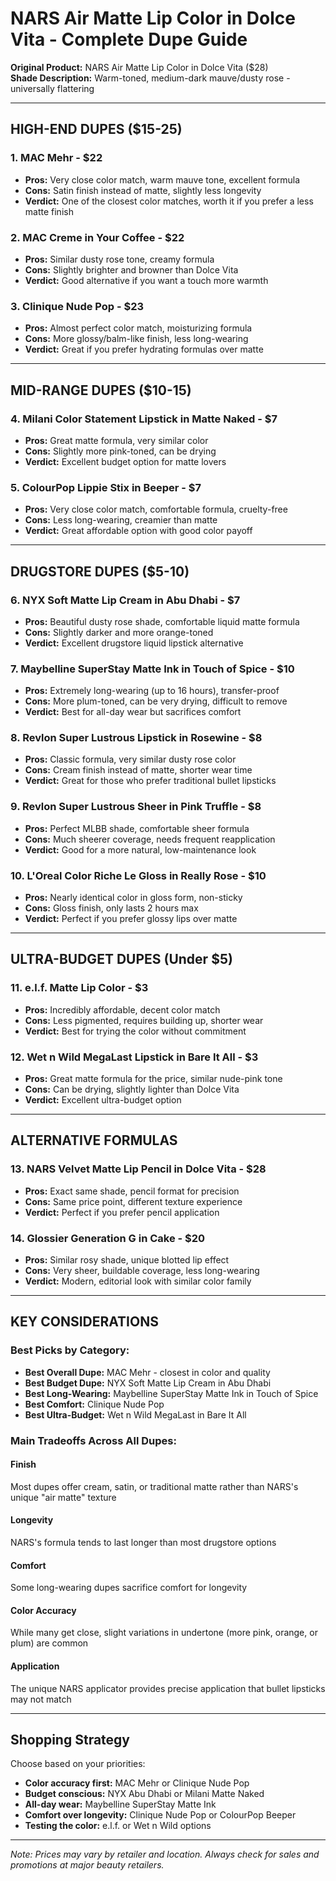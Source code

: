 # NARS Air Matte Lip Color in Dolce Vita - Complete Dupe Guide

**Original Product:** NARS Air Matte Lip Color in Dolce Vita ($28)  
**Shade Description:** Warm-toned, medium-dark mauve/dusty rose - universally flattering

---

## HIGH-END DUPES ($15-25)

### 1. MAC Mehr - $22
- **Pros:** Very close color match, warm mauve tone, excellent formula
- **Cons:** Satin finish instead of matte, slightly less longevity
- **Verdict:** One of the closest color matches, worth it if you prefer a less matte finish

### 2. MAC Creme in Your Coffee - $22
- **Pros:** Similar dusty rose tone, creamy formula
- **Cons:** Slightly brighter and browner than Dolce Vita
- **Verdict:** Good alternative if you want a touch more warmth

### 3. Clinique Nude Pop - $23
- **Pros:** Almost perfect color match, moisturizing formula
- **Cons:** More glossy/balm-like finish, less long-wearing
- **Verdict:** Great if you prefer hydrating formulas over matte

---

## MID-RANGE DUPES ($10-15)

### 4. Milani Color Statement Lipstick in Matte Naked - $7
- **Pros:** Great matte formula, very similar color
- **Cons:** Slightly more pink-toned, can be drying
- **Verdict:** Excellent budget option for matte lovers

### 5. ColourPop Lippie Stix in Beeper - $7
- **Pros:** Very close color match, comfortable formula, cruelty-free
- **Cons:** Less long-wearing, creamier than matte
- **Verdict:** Great affordable option with good color payoff

---

## DRUGSTORE DUPES ($5-10)

### 6. NYX Soft Matte Lip Cream in Abu Dhabi - $7
- **Pros:** Beautiful dusty rose shade, comfortable liquid matte formula
- **Cons:** Slightly darker and more orange-toned
- **Verdict:** Excellent drugstore liquid lipstick alternative

### 7. Maybelline SuperStay Matte Ink in Touch of Spice - $10
- **Pros:** Extremely long-wearing (up to 16 hours), transfer-proof
- **Cons:** More plum-toned, can be very drying, difficult to remove
- **Verdict:** Best for all-day wear but sacrifices comfort

### 8. Revlon Super Lustrous Lipstick in Rosewine - $8
- **Pros:** Classic formula, very similar dusty rose color
- **Cons:** Cream finish instead of matte, shorter wear time
- **Verdict:** Great for those who prefer traditional bullet lipsticks

### 9. Revlon Super Lustrous Sheer in Pink Truffle - $8
- **Pros:** Perfect MLBB shade, comfortable sheer formula
- **Cons:** Much sheerer coverage, needs frequent reapplication
- **Verdict:** Good for a more natural, low-maintenance look

### 10. L'Oreal Color Riche Le Gloss in Really Rose - $10
- **Pros:** Nearly identical color in gloss form, non-sticky
- **Cons:** Gloss finish, only lasts 2 hours max
- **Verdict:** Perfect if you prefer glossy lips over matte

---

## ULTRA-BUDGET DUPES (Under $5)

### 11. e.l.f. Matte Lip Color - $3
- **Pros:** Incredibly affordable, decent color match
- **Cons:** Less pigmented, requires building up, shorter wear
- **Verdict:** Best for trying the color without commitment

### 12. Wet n Wild MegaLast Lipstick in Bare It All - $3
- **Pros:** Great matte formula for the price, similar nude-pink tone
- **Cons:** Can be drying, slightly lighter than Dolce Vita
- **Verdict:** Excellent ultra-budget option

---

## ALTERNATIVE FORMULAS

### 13. NARS Velvet Matte Lip Pencil in Dolce Vita - $28
- **Pros:** Exact same shade, pencil format for precision
- **Cons:** Same price point, different texture experience
- **Verdict:** Perfect if you prefer pencil application

### 14. Glossier Generation G in Cake - $20
- **Pros:** Similar rosy shade, unique blotted lip effect
- **Cons:** Very sheer, buildable coverage, less long-wearing
- **Verdict:** Modern, editorial look with similar color family

---

## KEY CONSIDERATIONS

### Best Picks by Category:
- **Best Overall Dupe:** MAC Mehr - closest in color and quality
- **Best Budget Dupe:** NYX Soft Matte Lip Cream in Abu Dhabi
- **Best Long-Wearing:** Maybelline SuperStay Matte Ink in Touch of Spice
- **Best Comfort:** Clinique Nude Pop
- **Best Ultra-Budget:** Wet n Wild MegaLast in Bare It All

### Main Tradeoffs Across All Dupes:

#### Finish
Most dupes offer cream, satin, or traditional matte rather than NARS's unique "air matte" texture

#### Longevity
NARS's formula tends to last longer than most drugstore options

#### Comfort
Some long-wearing dupes sacrifice comfort for longevity

#### Color Accuracy
While many get close, slight variations in undertone (more pink, orange, or plum) are common

#### Application
The unique NARS applicator provides precise application that bullet lipsticks may not match

---

## Shopping Strategy

Choose based on your priorities:
- **Color accuracy first:** MAC Mehr or Clinique Nude Pop
- **Budget conscious:** NYX Abu Dhabi or Milani Matte Naked
- **All-day wear:** Maybelline SuperStay Matte Ink
- **Comfort over longevity:** Clinique Nude Pop or ColourPop Beeper
- **Testing the color:** e.l.f. or Wet n Wild options

---

*Note: Prices may vary by retailer and location. Always check for sales and promotions at major beauty retailers.*